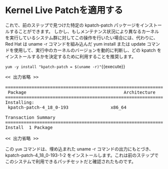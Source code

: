 # Kernel Live Patchを適用する


これで、前のステップで見つけた特定の kpatch-patch パッケージをインストールすることができます。 しかし、もしメンテナンス状況により異なるカーネルを実行しているシステム群に対してこの操作を行いたい場合には、代わりに、Red Hat は uname -r コマンドを組み込んだ yum install または update コマンドを使用して、実行中のカーネルのバージョンを動的に判断し、どの kpatch をインストールするかを決定するために利用することを推奨します。


`yum -y install "kpatch-patch = $(uname -r)"`{{execute}}

<pre class="file">
<< 出力省略 >>

============================================================================================================================================================
 Package                                     Architecture               Version                     Repository                                         Size
============================================================================================================================================================
Installing:
 kpatch-patch-4_18_0-193                x86_64                1-2.el8                  rhel-8-for-x86_64-baseos-rpms                 14 k

Transaction Summary
============================================================================================================================================================
Install  1 Package

<< 出力省略 >>
</pre>

この `yum` コマンドは、埋め込まれた uname -r コマンドの出力にもとづき、 kpatch-patch-4_18_0-193-1-2 をインストールします。これは前のステップでこのシステムで利用できるパッチセットだと確認されたものです。
